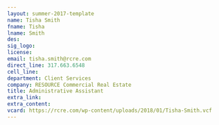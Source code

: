 ```yaml
---
layout: summer-2017-template
﻿name: Tisha Smith
fname: Tisha
lname: Smith
des: 
sig_logo: 
license: 
email: tisha.smith@rcre.com
direct_line: 317.663.6548
cell_line: 
department: Client Services
company: RESOURCE Commercial Real Estate
title: Administrative Assistant
extra_link: 
extra_content: 
vcard: https://rcre.com/wp-content/uploads/2018/01/Tisha-Smith.vcf
---
```

